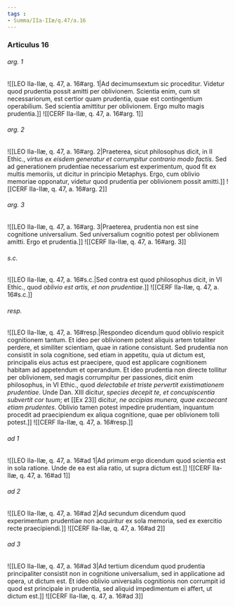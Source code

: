 ```yaml
---
tags : 
- Summa/IIa-IIæ/q.47/a.16
---
```


### Articulus 16

###### arg. 1
![[LEO IIa-IIæ, q. 47, a. 16#arg. 1|Ad decimumsextum sic proceditur. Videtur quod prudentia possit amitti per oblivionem. Scientia enim, cum sit necessariorum, est certior quam prudentia, quae est contingentium operabilium. Sed scientia amittitur per oblivionem. Ergo multo magis prudentia.]]
![[CERF IIa-IIæ, q. 47, a. 16#arg. 1]]

###### arg. 2
![[LEO IIa-IIæ, q. 47, a. 16#arg. 2|Praeterea, sicut philosophus dicit, in II Ethic., *virtus ex eisdem generatur et corrumpitur contrario modo factis*. Sed ad generationem prudentiae necessarium est experimentum, quod fit ex multis memoriis, ut dicitur in principio Metaphys. Ergo, cum oblivio memoriae opponatur, videtur quod prudentia per oblivionem possit amitti.]]
![[CERF IIa-IIæ, q. 47, a. 16#arg. 2]]

###### arg. 3
![[LEO IIa-IIæ, q. 47, a. 16#arg. 3|Praeterea, prudentia non est sine cognitione universalium. Sed universalium cognitio potest per oblivionem amitti. Ergo et prudentia.]]
![[CERF IIa-IIæ, q. 47, a. 16#arg. 3]]

###### s.c.
![[LEO IIa-IIæ, q. 47, a. 16#s.c.|Sed contra est quod philosophus dicit, in VI Ethic., quod *oblivio est artis, et non prudentiae*.]]
![[CERF IIa-IIæ, q. 47, a. 16#s.c.]]

###### resp.
![[LEO IIa-IIæ, q. 47, a. 16#resp.|Respondeo dicendum quod oblivio respicit cognitionem tantum. Et ideo per oblivionem potest aliquis artem totaliter perdere, et similiter scientiam, quae in ratione consistunt. Sed prudentia non consistit in sola cognitione, sed etiam in appetitu, quia ut dictum est, principalis eius actus est praecipere, quod est applicare cognitionem habitam ad appetendum et operandum. Et ideo prudentia non directe tollitur per oblivionem, sed magis corrumpitur per passiones, dicit enim philosophus, in VI Ethic., quod *delectabile et triste pervertit existimationem prudentiae*. Unde Dan. XIII dicitur, *species decepit te, et concupiscentia subvertit cor tuum*; et [[Ex 23]] dicitur, *ne accipias munera, quae excaecant etiam prudentes*. Oblivio tamen potest impedire prudentiam, inquantum procedit ad praecipiendum ex aliqua cognitione, quae per oblivionem tolli potest.]]
![[CERF IIa-IIæ, q. 47, a. 16#resp.]]

###### ad 1
![[LEO IIa-IIæ, q. 47, a. 16#ad 1|Ad primum ergo dicendum quod scientia est in sola ratione. Unde de ea est alia ratio, ut supra dictum est.]]
![[CERF IIa-IIæ, q. 47, a. 16#ad 1]]

###### ad 2
![[LEO IIa-IIæ, q. 47, a. 16#ad 2|Ad secundum dicendum quod experimentum prudentiae non acquiritur ex sola memoria, sed ex exercitio recte praecipiendi.]]
![[CERF IIa-IIæ, q. 47, a. 16#ad 2]]

###### ad 3
![[LEO IIa-IIæ, q. 47, a. 16#ad 3|Ad tertium dicendum quod prudentia principaliter consistit non in cognitione universalium, sed in applicatione ad opera, ut dictum est. Et ideo oblivio universalis cognitionis non corrumpit id quod est principale in prudentia, sed aliquid impedimentum ei affert, ut dictum est.]]
![[CERF IIa-IIæ, q. 47, a. 16#ad 3]]

